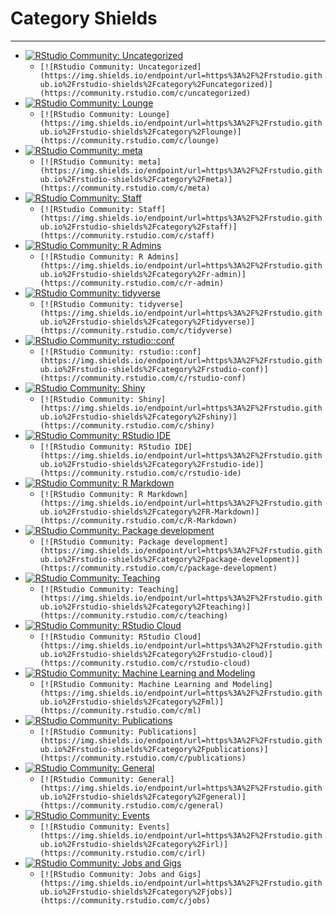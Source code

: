 # Category Shields

-------------------

* [![RStudio Community: Uncategorized](https://img.shields.io/endpoint/url=https%3A%2F%2Frstudio.github.io%2Frstudio-shields%2Fcategory%2Funcategorized)](https://community.rstudio.com/c/uncategorized)
  - `[![RStudio Community: Uncategorized](https://img.shields.io/endpoint/url=https%3A%2F%2Frstudio.github.io%2Frstudio-shields%2Fcategory%2Funcategorized)](https://community.rstudio.com/c/uncategorized)`
* [![RStudio Community: Lounge](https://img.shields.io/endpoint/url=https%3A%2F%2Frstudio.github.io%2Frstudio-shields%2Fcategory%2Flounge)](https://community.rstudio.com/c/lounge)
  - `[![RStudio Community: Lounge](https://img.shields.io/endpoint/url=https%3A%2F%2Frstudio.github.io%2Frstudio-shields%2Fcategory%2Flounge)](https://community.rstudio.com/c/lounge)`
* [![RStudio Community: meta](https://img.shields.io/endpoint/url=https%3A%2F%2Frstudio.github.io%2Frstudio-shields%2Fcategory%2Fmeta)](https://community.rstudio.com/c/meta)
  - `[![RStudio Community: meta](https://img.shields.io/endpoint/url=https%3A%2F%2Frstudio.github.io%2Frstudio-shields%2Fcategory%2Fmeta)](https://community.rstudio.com/c/meta)`
* [![RStudio Community: Staff](https://img.shields.io/endpoint/url=https%3A%2F%2Frstudio.github.io%2Frstudio-shields%2Fcategory%2Fstaff)](https://community.rstudio.com/c/staff)
  - `[![RStudio Community: Staff](https://img.shields.io/endpoint/url=https%3A%2F%2Frstudio.github.io%2Frstudio-shields%2Fcategory%2Fstaff)](https://community.rstudio.com/c/staff)`
* [![RStudio Community: R Admins](https://img.shields.io/endpoint/url=https%3A%2F%2Frstudio.github.io%2Frstudio-shields%2Fcategory%2Fr-admin)](https://community.rstudio.com/c/r-admin)
  - `[![RStudio Community: R Admins](https://img.shields.io/endpoint/url=https%3A%2F%2Frstudio.github.io%2Frstudio-shields%2Fcategory%2Fr-admin)](https://community.rstudio.com/c/r-admin)`
* [![RStudio Community: tidyverse](https://img.shields.io/endpoint/url=https%3A%2F%2Frstudio.github.io%2Frstudio-shields%2Fcategory%2Ftidyverse)](https://community.rstudio.com/c/tidyverse)
  - `[![RStudio Community: tidyverse](https://img.shields.io/endpoint/url=https%3A%2F%2Frstudio.github.io%2Frstudio-shields%2Fcategory%2Ftidyverse)](https://community.rstudio.com/c/tidyverse)`
* [![RStudio Community: rstudio::conf](https://img.shields.io/endpoint/url=https%3A%2F%2Frstudio.github.io%2Frstudio-shields%2Fcategory%2Frstudio-conf)](https://community.rstudio.com/c/rstudio-conf)
  - `[![RStudio Community: rstudio::conf](https://img.shields.io/endpoint/url=https%3A%2F%2Frstudio.github.io%2Frstudio-shields%2Fcategory%2Frstudio-conf)](https://community.rstudio.com/c/rstudio-conf)`
* [![RStudio Community: Shiny](https://img.shields.io/endpoint/url=https%3A%2F%2Frstudio.github.io%2Frstudio-shields%2Fcategory%2Fshiny)](https://community.rstudio.com/c/shiny)
  - `[![RStudio Community: Shiny](https://img.shields.io/endpoint/url=https%3A%2F%2Frstudio.github.io%2Frstudio-shields%2Fcategory%2Fshiny)](https://community.rstudio.com/c/shiny)`
* [![RStudio Community: RStudio IDE](https://img.shields.io/endpoint/url=https%3A%2F%2Frstudio.github.io%2Frstudio-shields%2Fcategory%2Frstudio-ide)](https://community.rstudio.com/c/rstudio-ide)
  - `[![RStudio Community: RStudio IDE](https://img.shields.io/endpoint/url=https%3A%2F%2Frstudio.github.io%2Frstudio-shields%2Fcategory%2Frstudio-ide)](https://community.rstudio.com/c/rstudio-ide)`
* [![RStudio Community: R Markdown](https://img.shields.io/endpoint/url=https%3A%2F%2Frstudio.github.io%2Frstudio-shields%2Fcategory%2FR-Markdown)](https://community.rstudio.com/c/R-Markdown)
  - `[![RStudio Community: R Markdown](https://img.shields.io/endpoint/url=https%3A%2F%2Frstudio.github.io%2Frstudio-shields%2Fcategory%2FR-Markdown)](https://community.rstudio.com/c/R-Markdown)`
* [![RStudio Community: Package development](https://img.shields.io/endpoint/url=https%3A%2F%2Frstudio.github.io%2Frstudio-shields%2Fcategory%2Fpackage-development)](https://community.rstudio.com/c/package-development)
  - `[![RStudio Community: Package development](https://img.shields.io/endpoint/url=https%3A%2F%2Frstudio.github.io%2Frstudio-shields%2Fcategory%2Fpackage-development)](https://community.rstudio.com/c/package-development)`
* [![RStudio Community: Teaching](https://img.shields.io/endpoint/url=https%3A%2F%2Frstudio.github.io%2Frstudio-shields%2Fcategory%2Fteaching)](https://community.rstudio.com/c/teaching)
  - `[![RStudio Community: Teaching](https://img.shields.io/endpoint/url=https%3A%2F%2Frstudio.github.io%2Frstudio-shields%2Fcategory%2Fteaching)](https://community.rstudio.com/c/teaching)`
* [![RStudio Community: RStudio Cloud](https://img.shields.io/endpoint/url=https%3A%2F%2Frstudio.github.io%2Frstudio-shields%2Fcategory%2Frstudio-cloud)](https://community.rstudio.com/c/rstudio-cloud)
  - `[![RStudio Community: RStudio Cloud](https://img.shields.io/endpoint/url=https%3A%2F%2Frstudio.github.io%2Frstudio-shields%2Fcategory%2Frstudio-cloud)](https://community.rstudio.com/c/rstudio-cloud)`
* [![RStudio Community: Machine Learning and Modeling](https://img.shields.io/endpoint/url=https%3A%2F%2Frstudio.github.io%2Frstudio-shields%2Fcategory%2Fml)](https://community.rstudio.com/c/ml)
  - `[![RStudio Community: Machine Learning and Modeling](https://img.shields.io/endpoint/url=https%3A%2F%2Frstudio.github.io%2Frstudio-shields%2Fcategory%2Fml)](https://community.rstudio.com/c/ml)`
* [![RStudio Community: Publications](https://img.shields.io/endpoint/url=https%3A%2F%2Frstudio.github.io%2Frstudio-shields%2Fcategory%2Fpublications)](https://community.rstudio.com/c/publications)
  - `[![RStudio Community: Publications](https://img.shields.io/endpoint/url=https%3A%2F%2Frstudio.github.io%2Frstudio-shields%2Fcategory%2Fpublications)](https://community.rstudio.com/c/publications)`
* [![RStudio Community: General](https://img.shields.io/endpoint/url=https%3A%2F%2Frstudio.github.io%2Frstudio-shields%2Fcategory%2Fgeneral)](https://community.rstudio.com/c/general)
  - `[![RStudio Community: General](https://img.shields.io/endpoint/url=https%3A%2F%2Frstudio.github.io%2Frstudio-shields%2Fcategory%2Fgeneral)](https://community.rstudio.com/c/general)`
* [![RStudio Community: Events](https://img.shields.io/endpoint/url=https%3A%2F%2Frstudio.github.io%2Frstudio-shields%2Fcategory%2Firl)](https://community.rstudio.com/c/irl)
  - `[![RStudio Community: Events](https://img.shields.io/endpoint/url=https%3A%2F%2Frstudio.github.io%2Frstudio-shields%2Fcategory%2Firl)](https://community.rstudio.com/c/irl)`
* [![RStudio Community: Jobs and Gigs](https://img.shields.io/endpoint/url=https%3A%2F%2Frstudio.github.io%2Frstudio-shields%2Fcategory%2Fjobs)](https://community.rstudio.com/c/jobs)
  - `[![RStudio Community: Jobs and Gigs](https://img.shields.io/endpoint/url=https%3A%2F%2Frstudio.github.io%2Frstudio-shields%2Fcategory%2Fjobs)](https://community.rstudio.com/c/jobs)`